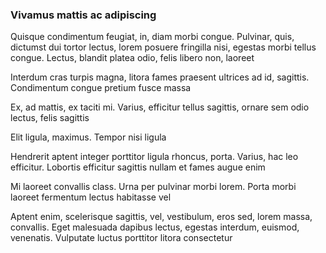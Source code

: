 ### Vivamus mattis ac adipiscing

Quisque condimentum feugiat, in, diam morbi congue. Pulvinar, quis, dictumst dui tortor lectus, lorem posuere fringilla nisi, egestas morbi tellus congue. Lectus, blandit platea odio, felis libero non, laoreet

Interdum cras turpis magna, litora fames praesent ultrices ad id, sagittis. Condimentum congue pretium fusce massa

Ex, ad mattis, ex taciti mi. Varius, efficitur tellus sagittis, ornare sem odio lectus, felis sagittis

Elit ligula, maximus. Tempor nisi ligula

Hendrerit aptent integer porttitor ligula rhoncus, porta. Varius, hac leo efficitur. Lobortis efficitur sagittis nullam et fames augue enim

Mi laoreet convallis class. Urna per pulvinar morbi lorem. Porta morbi laoreet fermentum lectus habitasse vel

Aptent enim, scelerisque sagittis, vel, vestibulum, eros sed, lorem massa, convallis. Eget malesuada dapibus lectus, egestas interdum, euismod, venenatis. Vulputate luctus porttitor litora consectetur


